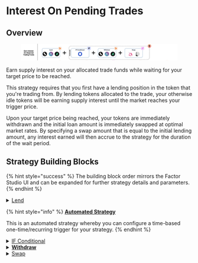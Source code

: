 # Interest On Pending Trades

## Overview

<figure><img src="../../../.gitbook/assets/image (1).png" alt=""><figcaption></figcaption></figure>

Earn supply interest on your allocated trade funds while waiting for your target price to be reached.

This strategy requires that you first have a lending position in the token that you're trading from. By lending tokens allocated to the trade, your otherwise idle tokens will be earning supply interest until the market reaches your trigger price.

Upon your target price being reached, your tokens are immediately withdrawn and the initial loan amount is immediately swapped at optimal market rates. By specifying a swap amount that is equal to the initial lending amount, any interest earned will then accrue to the strategy for the duration of the wait period.

## Strategy Building Blocks

{% hint style="success" %}
The building block order mirrors the Factor Studio UI and can be expanded for further strategy details and parameters.
{% endhint %}

<details>

<summary><a href="../../../factor-building-blocks/lend.md">Lend</a></summary>

* Lend all tokens to trade from to the lending protocol.

</details>

{% hint style="info" %}
[**Automated Strategy**](../../../factor-studio/factor-studio/automated-strategies.md)

This is an automated strategy whereby you can configure a time-based one-time/recurring trigger for your strategy.&#x20;
{% endhint %}

<details>

<summary><a href="../../../factor-studio/factor-studio/conditional-strategies.md">IF Conditional</a></summary>

* This condition will be checked each time this strategy is executed by the automation feature.
* Specify your trigger price and condition for when you want to enter the market
  * Token purchases: Only add liquidity if `marketPrice` is ≤ `targetPrice`
  * Token sales: Only add liquidity if `marketPrice` is ≥ `targetPrice`

</details>

<details>

<summary><a href="../../../factor-building-blocks/lend.md"><strong>Withdraw</strong></a></summary>

* Withdraw all tokens in the lending pool (interest would have accrued automatically).

</details>

<details>

<summary><a href="../../../factor-building-blocks/swap/">Swap</a></summary>

* Select the tokens to swap
  * Token purchases: Input token is the token to swap from and output token is the target token.
  * Token sales: Input token is the token to sell and output token is the token to receive.
* Choose an input token amount that is equal to the initial lending amount. Remaining interest remains in the strategy.

</details>
